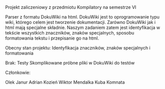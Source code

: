 Projekt zaliczeniowy z przedmiotu Kompilatory na semestrze VI

Parser z formatu DokuWiki na html. DokuWiki jest to oprogramowanie typu wiki, którego celem jest tworzenie dokumentacji. Zarówno DokuWiki jak i html mają specjalne składnie. Naszym zadaniem zatem jest identyfikacja w tekście wszystkich znaczników, znaków specjalnych, sposobu formatowania tekstu i przepisanie go na html.

Obecny stan projektu: 
Identyfikacja znaczników, znaków specjalnych i formatowania

Brak:
Testy
Skomplikowane próbne pliki w DokuWiki do testów


Członkowie:

Olek Janur
Adrian Kozień
Wiktor Mendalka
Kuba Komnata
